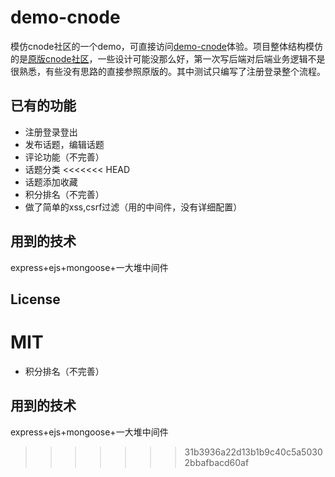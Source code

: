 # demo-cnode
模仿cnode社区的一个demo，可直接访问[demo-cnode](http://cnode.cyrilszq.cn/)体验。项目整体结构模仿的是[原版cnode社区](https://github.com/cnodejs/nodeclub/)，一些设计可能没那么好，第一次写后端对后端业务逻辑不是很熟悉，有些没有思路的直接参照原版的。其中测试只编写了注册登录整个流程。

## 已有的功能
- 注册登录登出
- 发布话题，编辑话题
- 评论功能（不完善）
- 话题分类
<<<<<<< HEAD
- 话题添加收藏
- 积分排名（不完善）
- 做了简单的xss,csrf过滤（用的中间件，没有详细配置）

## 用到的技术
express+ejs+mongoose+一大堆中间件

## License
MIT
=======
- 积分排名（不完善）

## 用到的技术
express+ejs+mongoose+一大堆中间件
>>>>>>> 31b3936a22d13b1b9c40c5a50302bbafbacd60af
